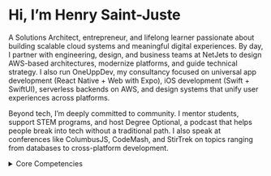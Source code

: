 # Hi, I’m Henry Saint-Juste

A Solutions Architect, entrepreneur, and lifelong learner passionate about building scalable cloud systems and meaningful digital experiences. 
By day, I partner with engineering, design, and business teams at NetJets to design AWS-based architectures, modernize platforms, and guide technical strategy.
I also run OneUppDev, my consultancy focused on universal app development (React Native + Web with Expo), iOS development (Swift + SwiftUI), serverless backends on AWS, 
and design systems that unify user experiences across platforms.

Beyond tech, I’m deeply committed to community. I mentor students, support STEM programs, and host Degree Optional, a podcast that helps people break into tech without a traditional path. 
I also speak at conferences like ColumbusJS, CodeMash, and StirTrek on topics ranging from databases to cross-platform development.

<details>

<summary>Core Competencies</summary>

Architecture & Strategy

Enterprise design systems, cloud migration (AWS, GCP), security & compliance, performance optimization

Development Expertise

iOS (Swift, SwiftUI, Objective-C), React, React Native, Angular, JavaScript/TypeScript, Kotlin

Cloud & DevOps

AWS, GCP, API design, CI/CD (Jenkins, GitLab, GitHub Actions), Infrastructure as Code

Leadership

Cross-functional collaboration, standards/governance, mentoring, community leadership

</details>

<!--
**hberson/hberson** is a ✨ _special_ ✨ repository because its `README.md` (this file) appears on your GitHub profile.

Here are some ideas to get you started:

- 🔭 I’m currently working on ...
- 🌱 I’m currently learning ...
- 👯 I’m looking to collaborate on ...
- 🤔 I’m looking for help with ...
- 💬 Ask me about ...
- 📫 How to reach me: ...
- 😄 Pronouns: ...
- ⚡ Fun fact: ...
-->
